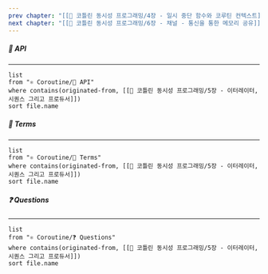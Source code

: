 ```yaml
---
prev chapter: "[[📘 코틀린 동시성 프로그래밍/4장 - 일시 중단 함수와 코루틴 컨텍스트]]"
next chapter: "[[📘 코틀린 동시성 프로그래밍/6장 - 채널 - 통신을 통한 메모리 공유]]"
---
```

##### 🔗 API
---
```dataview
list
from "⚛ Coroutine/🔗 API"
where contains(originated-from, [[📘 코틀린 동시성 프로그래밍/5장 - 이터레이터, 시퀀스 그리고 프로듀서]])
sort file.name
```

##### 📔 Terms
---
```dataview
list
from "⚛ Coroutine/📔 Terms"
where contains(originated-from, [[📘 코틀린 동시성 프로그래밍/5장 - 이터레이터, 시퀀스 그리고 프로듀서]])
sort file.name
```

##### ❓ Questions
---
```dataview
list
from "⚛ Coroutine/❓ Questions"
where contains(originated-from, [[📘 코틀린 동시성 프로그래밍/5장 - 이터레이터, 시퀀스 그리고 프로듀서]])
sort file.name
```
